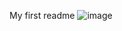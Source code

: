 
My first readme
![image](https://github.com/lil-onah/alx-pre_course/assets/129755030/cb57c13c-6ece-487b-9b2c-acdfdeaa82bd)
